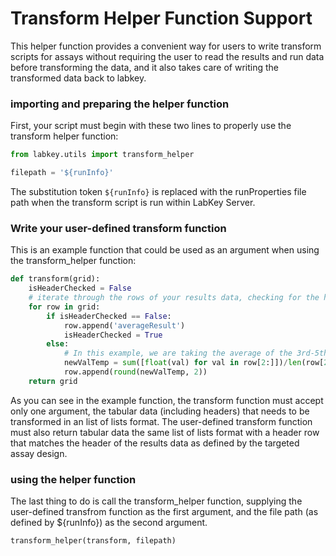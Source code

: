 # Transform Helper Function Support

This helper function provides a convenient way for users to write transform scripts for assays without requiring the user to read the results and run data before transforming the data, and it also takes care of writing the transformed data back to labkey.

### importing and preparing the helper function

First, your script must begin with these two lines to properly use the transform helper function:

```python
from labkey.utils import transform_helper

filepath = '${runInfo}'
```

The substitution token `${runInfo}` is replaced with the runProperties file path when the transform script is run within LabKey Server.

### Write your user-defined transform function

This is an example function that could be used as an argument when using the transform_helper function:

```python
def transform(grid):
    isHeaderChecked = False    
    # iterate through the rows of your results data, checking for the header
    for row in grid:
        if isHeaderChecked == False:
            row.append('averageResult')
            isHeaderChecked = True
        else:
            # In this example, we are taking the average of the 3rd-5th column values by row and appending that average value in a 6th column called "averageResult"
            newValTemp = sum([float(val) for val in row[2:]])/len(row[2:])
            row.append(round(newValTemp, 2))
    return grid
```

As you can see in the example function, the transform function must accept only one argument, the tabular data (including headers) that needs to be transformed in an list of lists format. The user-defined transform function must also return tabular data the same list of lists format with a header row that matches the header of the results data as defined by the targeted assay design.

### using the helper function

The last thing to do is call the transform_helper function, supplying the user-defined transfrom function as the first argument, and the file path (as defined by ${runInfo}) as the second argument.

```python
transform_helper(transform, filepath)
``` 